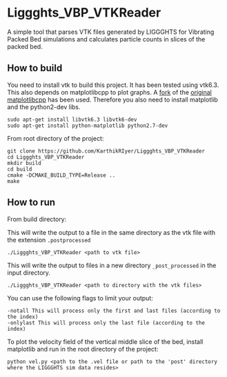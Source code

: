 # Liggghts_VBP_VTKReader

A simple tool that parses VTK files generated by LIGGGHTS for Vibrating Packed Bed simulations and calculates particle counts in slices of the packed bed.

## How to build

You need to install vtk to build this project. It has been tested using vtk6.3.
This also depends on matplotlibcpp to plot graphs. A [fork](https://github.com/Cryoris/matplotlib-cpp) of the [original matplotlibcpp](https://github.com/lava/matplotlib-cpp) has been used. Therefore you also need to install matplotlib and the python2-dev libs.

```console
sudo apt-get install libvtk6.3 libvtk6-dev
sudo apt-get install python-matplotlib python2.7-dev
```

From root directory of the project:
```console
git clone https://github.com/KarthikRIyer/Liggghts_VBP_VTKReader
cd Liggghts_VBP_VTKReader
mkdir build
cd build
cmake -DCMAKE_BUILD_TYPE=Release ..
make
```


## How to run

From build directory:

This will write the output to a file in the same directory as the vtk file with the extension `.postprocessed`
```console
./Liggghts_VBP_VTKReader <path to vtk file>
```

This will write the output to files in a new directory `_post_processed` in the input directory.
```console
./Liggghts_VBP_VTKReader <path to directory with the vtk files>
```

You can use the following flags to limit your output:
```console
-notall This will process only the first and last files (according to the index)
-onlylast This will process only the last file (according to the index)
```

To plot the velocity field of the vertical middle slice of the bed, install matplotlib and run in the root directory of the project:
```console
python vel.py <path to the .vel file or path to the 'post' directory where the LIGGGHTS sim data resides>
```

